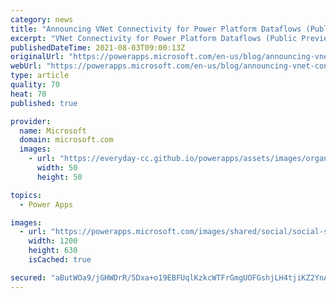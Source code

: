 ```yaml
---
category: news
title: "Announcing VNet Connectivity for Power Platform Dataflows (Public Preview)"
excerpt: "VNet Connectivity for Power Platform Dataflows (Public Preview)"
publishedDateTime: 2021-08-03T09:00:13Z
originalUrl: "https://powerapps.microsoft.com/en-us/blog/announcing-vnet-connectivity-for-power-platform-dataflows-public-preview/"
webUrl: "https://powerapps.microsoft.com/en-us/blog/announcing-vnet-connectivity-for-power-platform-dataflows-public-preview/"
type: article
quality: 70
heat: 70
published: true

provider:
  name: Microsoft
  domain: microsoft.com
  images:
    - url: "https://everyday-cc.github.io/powerapps/assets/images/organizations/microsoft.com-50x50.jpg"
      width: 50
      height: 50

topics:
  - Power Apps

images:
  - url: "https://powerapps.microsoft.com/images/shared/social/social-share-post-ignite.png"
    width: 1200
    height: 630
    isCached: true

secured: "aButWOa9/jGHWDrR/5Dxa+o19EBFUqlKzkcWTFrGmgUOFGshjLH4tjiKZ2YnAxnVLB8pAQ7sXdDM5GsTG1qOofH+HGczarAdFN5CnS7kYWjEXON+BM810IlthpV3dwOwQrpkCFQRlqFFVDttj/rltH4PGCUUGMoNm+0Y7Ag9Z2z0o2tRHIi2pn2TEzMFNnOeMLm/rWpYk5VE2OjxwLWrByMjb72nzlkQEDVdrUjlH9Sc+LxFDicHbGTGdkLHLz3HKQrl4k59YnPHFhmSWzY/BWh0qKTKYTWqHnRlPUpYAZYrF9tYreHy4OKeW2K6OnECa1mBhfMPv8p6Z4JOpYmAlHExWhP1EI0f0sYX4f2zcM0=;PW+t3BWtvrT41rcz3LeVPg=="
---
```


